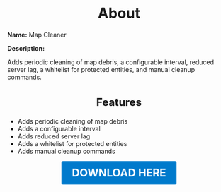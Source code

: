 <h1 style="text-align:center; font-size:2rem; font-weight:bold;">About</h1>

**Name:**
Map Cleaner

**Description:**

Adds periodic cleaning of map debris, a configurable interval, reduced server lag, a whitelist for protected entities, and manual cleanup commands.

<h2 style="text-align:center; font-size:1.5rem; font-weight:bold;">Features</h2>

- Adds periodic cleaning of map debris
- Adds a configurable interval
- Adds reduced server lag
- Adds a whitelist for protected entities
- Adds manual cleanup commands

<p align="center"><a href="https://github.com/LiliaFramework/Modules/raw/refs/heads/gh-pages/mapcleaner.zip" style="display:inline-block;padding:12px 24px;font-size:1.5rem;font-weight:bold;text-decoration:none;color:#fff;background-color:var(--md-primary-fg-color,#007acc);border-radius:4px;">DOWNLOAD HERE</a></p>
